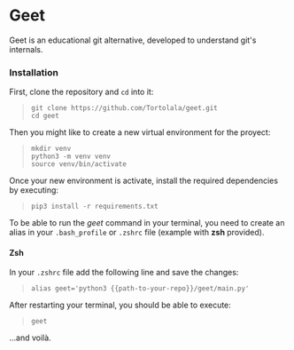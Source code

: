 # Geet

Geet is an educational git alternative, developed to understand git's internals.


### Installation

First, clone the repository and `cd` into it:
> `git clone https://github.com/Tortolala/geet.git`  
> `cd geet`

Then you might like to create a new virtual environment for the proyect:
> `mkdir venv`  
> `python3 -m venv venv`  
> `source venv/bin/activate`  

Once your new environment is activate, install the required dependencies by executing:
>`pip3 install -r requirements.txt`


To be able to run the *geet* command in your terminal, you need to create an alias in your `.bash_profile` or `.zshrc` file (example with **zsh** provided).


#### Zsh

In your `.zshrc` file add the following line and save the changes:  
> `alias geet='python3 {{path-to-your-repo}}/geet/main.py'`

After restarting your terminal, you should be able to execute:  

> `geet`    

...and voilà.

